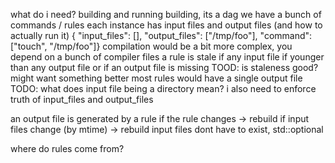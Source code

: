 what do i need?
building and running
building, its a dag
we have a bunch of commands / rules
each instance has input files and output files (and how to actually run it)
{ "input_files": [], "output_files": ["/tmp/foo"], "command": ["touch", "/tmp/foo"]}
compilation would be a bit more complex, you depend on a bunch of compiler files
a rule is stale if any input file if younger than any output file
or if an output file is missing
TOOD: is staleness good? might want something better
most rules would have a single output file
TODO: what does input file being a directory mean?
i also need to enforce truth of input_files and output_files

an output file is generated by a rule
if the rule changes -> rebuild
if input files change (by mtime) -> rebuild
input files dont have to exist, std::optional<mtime>

where do rules come from?

